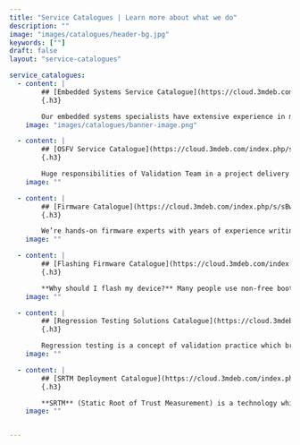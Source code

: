 ```yaml
---
title: "Service Catalogues | Learn more about what we do"
description: ""
image: "images/catalogues/header-bg.jpg"
keywords: [""]
draft: false
layout: "service-catalogues"

service_catalogues:
  - content: |
        ## [Embedded Systems Service Catalogue](https://cloud.3mdeb.com/index.php/s/JQcWeNLDEkD542q)
        {.h3}

        Our embedded systems specialists have extensive experience in many commercial projects. We are registered Yocto Participants and masters in Amazon Web Services integration, board bring-up and BSP development. If you are looking for a specific solution, be sure to check the catalogue above in which you will find technologies we are familiar with: programming languages, operating-systems and bootloaders, tools and libraries, hardware experience, reference and open source projects we contributed in.
    image: "images/catalogues/banner-image.png"

  - content: |
        ## [OSFV Service Catalogue](https://cloud.3mdeb.com/index.php/s/fARxPgKHeDmjQsm)
        {.h3}

        Huge responsibilities of Validation Team in a project delivery process are something worth mentioning. One may say that the validation part of the successful product deployment is not as great as we claim, but we are not changing our minds. We focus on verification every, even the smallest project requirement and preparing detailed customer documentation and final reports. Check out our catalogue with many reference projects and technologies in which we have experience.
    image: ""

  - content: |
        ## [Firmware Catalogue](https://cloud.3mdeb.com/index.php/s/sBwjCYR3xjPSN3a)
        {.h3}

        We’re hands-on firmware experts with years of experience writing elegant, scalable and custom code for clients. Our team of engineers brings broad and expansive UEFI, coreboot and hypervisors knowledge to the projects we take on. Do you want to be a part of the growing open source community and enable your platform with open solutions? Don’t waste any time and dive into firmware catalogue content with reference projects, technologies and many more!
    image: ""

  - content: |
        ## [Flashing Firmware Catalogue](https://cloud.3mdeb.com/index.php/s/GFdEdMHiqAcfRxT)
        {.h3}

        **Why should I flash my device?** Many people use non-free boot firmware, even if they use GNU/Linux. Non-free BIOS/UEFI firmware is vulnerable, may contain backdoors and severe bugs. It can also be slow, and you are left helpless at the mercy of the developers. coreboot is fully free software, where anyone can contribute or inspect its code.
    image: ""

  - content: |
        ## [Regression Testing Solutions Catalogue](https://cloud.3mdeb.com/index.php/s/HTpREbsMeb3HRJR)
        {.h3}

        Regression testing is a concept of validation practice which brings the answer to one of the most frequently asked questions: **Does the new revision of the product is working as expected?** With regression testing, we can confirm, that a recent version of the hardware and/or embedded firmware has not adversely affected existing features.
    image: ""

  - content: |
        ## [SRTM Deployment Catalogue](https://cloud.3mdeb.com/index.php/s/LPmaiaLoQC8raLT)
        {.h3}

        **SRTM** (Static Root of Trust Measurement) is a technology which uses TPM (Trusted Platform Module) and cryptographic techniques to provide measurements of software and platform components so that system software as well as local and remote management applications may use those measurements to make trust decisions. It is used to protect BIOS, firmware and software from malicious attacks on a very low level. 3mdeb security engineers have enabled SRTM on numerous platforms as an open source implementation, and have a decent experience in its development.
    image: ""


---
```

